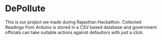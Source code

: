 # DePollute
This is our project we made during Rajasthan Hackathon. Collected Readings from Arduino is stored in a CSV based database and government officials can take suitable actions against defaultors with just a click.
